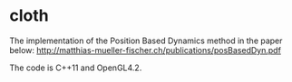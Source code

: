 # cloth

The implementation of the Position Based Dynamics method in the paper below:
http://matthias-mueller-fischer.ch/publications/posBasedDyn.pdf

The code is C++11 and OpenGL4.2.

